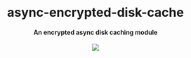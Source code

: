 <h1 align="center">
  <br>
  <br>
  async-encrypted-disk-cache
  <br>
</h1>

<h4 align="center">An encrypted async disk caching module</h4>

<p align="center">
  <a href="https://travis-ci.com/LukeGarrigan/async-encrypted-disk-cache.svg?branch=master">
      <img src="https://travis-ci.com/LukeGarrigan/async-encrypted-disk-cache.svg?branch=master">
  </a>

</p>
